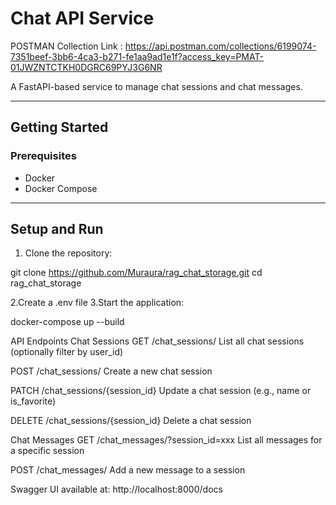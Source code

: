 # Chat API Service
POSTMAN Collection Link : https://api.postman.com/collections/6199074-7351beef-3bb6-4ca3-b271-fe1aa9ad1e1f?access_key=PMAT-01JWZNTCTKH0DGRC69PYJ3G6NR     

A FastAPI-based service to manage chat sessions and chat messages.

---

## Getting Started

### Prerequisites

- Docker
- Docker Compose

---

## Setup and Run

1. Clone the repository:

git clone https://github.com/Muraura/rag_chat_storage.git
cd rag_chat_storage

2.Create a .env file
3.Start the application:

docker-compose up --build

API Endpoints
Chat Sessions
GET /chat_sessions/
List all chat sessions (optionally filter by user_id)

POST /chat_sessions/
Create a new chat session

PATCH /chat_sessions/{session_id}
Update a chat session (e.g., name or is_favorite)

DELETE /chat_sessions/{session_id}
Delete a chat session

Chat Messages
GET /chat_messages/?session_id=xxx
List all messages for a specific session

POST /chat_messages/
Add a new message to a session

Swagger UI available at:
http://localhost:8000/docs
